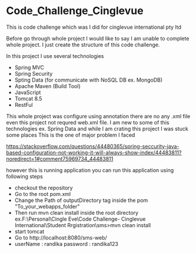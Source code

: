 # Code_Challenge_Cinglevue
This is code challenge which was I did for cinglevue international pty ltd

Before go through whole project I would like to say I am unable to complete whole project. I just create the structure of this code challenge.

In this project I use several technologies

* Spring MVC
* Spring Security
* Spting Data (for communicate with NoSQL DB ex. MongoDB)
* Apache Maven (Build Tool)
* JavaScript
* Tomcat 8.5
* RestFul

This whole project was configure using annotation there are no any .xml file even this project not requred web.xml file. I am new to some of this technologies ex. Spring Data and while I am crating this project I was stuck some places This is the one of major problem I faced

https://stackoverflow.com/questions/44480365/spring-seccurity-java-based-configuration-not-working-it-will-always-show-index/44483811?noredirect=1#comment75969734_44483811

however this is running application you can run this application using following steps

* checkout the repository
* Go to the root pom.xml
* Change the Path of outputDirectory tag inside the pom "To_your_webapps_folder"
* Then run mvn clean install inside the root directory ex.F:\Personal\Cingle Eve\Code Challenge- Cinglevue International\Student Rrgistration\sms>mvn clean install
* start tomcat
* Go to http://localhost:8080/sms-web/
* userName : randika password : randika123
